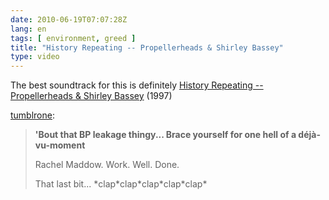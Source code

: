 ```yaml
---
date: 2010-06-19T07:07:28Z
lang: en
tags: [ environment, greed ]
title: "History Repeating -- Propellerheads & Shirley Bassey"
type: video
---
```


The best soundtrack for this is definitely [History Repeating -- Propellerheads & Shirley Bassey](http://www.youtube.com/watch?v=bE_1tCasi_Q) (1997)

[tumblrone](http://tumblrone.tumblr.com/post/641279550/bout-that-bp-leakage-thingy-brace-yourself-for):

> **'Bout that BP leakage thingy... Brace yourself for one hell of a
> déjà-vu-moment**
>
> Rachel Maddow. Work. Well. Done.
>
> That last bit... \*clap\*clap\*clap\*clap\*clap\*

